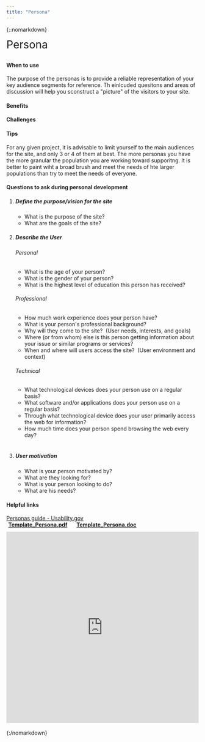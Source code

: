 ```yaml
---
title: "Persona"
---
```

{::nomarkdown}
<div class="pl-pattern">
    <div class="row">
        <div class="col-sm-6">
            <h3 style="font-size: 28px; font-weight: 400; margin-top: 0">Persona</h3>
            <h4>When to use</h4>
            <p>The purpose of the personas is to provide a reliable representation of your key audience segments for reference. Th einlcuded quesitons and areas of discussion will help you sconstruct a "picture" of the visitors to your site.</p>
            <h4>Benefits</h4>
            <h4>Challenges</h4>
            <h4>Tips</h4>
            <p>For any given project, it is advisable to limit yourself to the main audiences for the site, and only 3 or 4 of them at best. The more personas you have the more granular the population you are working toward supporitng. It is better to paint wiht a broad brush and meet the needs of hte larger populations than try to meet the needs of everyone.
            </p>
            <h4>Questions to ask during personal development</h4>
            <ol>
                <li>
                    <h5>Define the purpose/vision for the site</h5>
                    <ul>
                        <li>What is the purpose of the site?</li>
                        <li>What are the goals of the site?</li>
                    </ul>
                </li>
                <li>
                    <h5>Describe the User</h5>
                    <h6>Personal</h6>
                    <ul>
                        <li>What is the age of your person?</li>
                        <li>What is the gender of your person?</li>
                        <li>What is the highest level of education this person has received?</li>
                    </ul>
                    <h6>Professional</h6>
                    <ul>
                        <li>How much work experience does your person have?</li>
                        <li>What is your person's professional background? &nbsp;</li>
                        <li>Why will they come to the site?&nbsp; (User needs, interests, and goals)</li>
                        <li>Where (or from whom) else is this person getting information about your issue or similar programs or services? </li>
                        <li>When and where will users access the site?&nbsp; (User environment and context)</li>
                    </ul>
                    <h6>Technical</h6>
                    <ul>
                        <li>What technological devices does your person use on a regular basis?</li>
                        <li>What software and/or applications does your person use on a regular basis?</li>
                        <li>Through what technological device does your user primarily access the web for information?</li>
                        <li>How much time does your person spend browsing the web every day?&#8203;&#8203;
                            <br>
                            <br>
                        </li>
                    </ul>
                </li>
                <li>
                    <h5>User motivation<br></h5>
                    <ul>
                        <li>What is your person motivated by?&nbsp; </li>
                        <li>What are they looking for?</li>
                        <li>What is your person looking to do?&nbsp;</li>
                        <li>What are his needs?
                            <br>
                        </li>
                    </ul>
                </li>
            </ol>
            <h4>Helpful links</h4>
            <a href="http://www.usability.gov/how-to-and-tools/methods/personas.html" target="_blank">Personas guide - Usability.gov</a>
        </div>
        <div class="col-sm-6 text-center">
            <div class="text-right" style="margin-bottom: 10px">
                <a href="http://vizui.github.io/designpatterns/docs/guides/downloads/persona.pdf" style="margin-right: 15px"><i class="icon icon-file-pdf-o" style="margin-right: 5px"></i><b>Template_Persona.pdf</b></a>
                <a href="#"><i class="icon icon-file-word-o" style="margin-right: 5px"></i><b>Template_Persona.doc</b></a>
            </div>
            <iframe class="iframe-pdf" frameborder="0" src="http://docs.google.com/gview?url=http://vizui.github.io/designpatterns/docs/guides/downloads/persona.pdf&amp;embedded=true" style="height: 500px; width: 100%"></iframe>
        </div>
    </div>
    <br>
</div>
{:/nomarkdown}